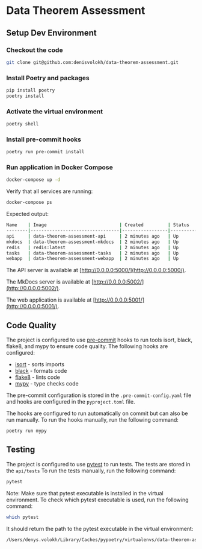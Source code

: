 # Data Theorem Assessment

## Setup Dev Environment

### Checkout the code

```bash
git clone git@github.com:denisvolokh/data-theorem-assessment.git
```

### Install Poetry and packages

```bash
pip install poetry
poetry install
```

### Activate the virtual environment

```bash
poetry shell
```

### Install pre-commit hooks

```bash
poetry run pre-commit install
```

### Run application in Docker Compose

```bash
docker-compose up -d
```

Verify that all services are running:

```bash
docker-compose ps
```

Expected output:

```bash
Name    | Image                           | Created         | Status     |    Ports               |
--------|---------------------------------|-----------------|------------|------------------------|
api     | data-theorem-assessment-api     | 2 minutes ago   | Up         | 0.0.0.0:5000->5000/tcp |
mkdocs  | data-theorem-assessment-mkdocs  | 2 minutes ago   | Up         | 0.0.0.0:5002->5002/tcp |
redis   | redis:latest                    | 2 minutes ago   | Up         | 0.0.0.0:6379->6379/tcp |
tasks   | data-theorem-assessment-tasks   | 2 minutes ago   | Up         |                        |
webapp  | data-theorem-assessment-webapp  | 2 minutes ago   | Up         | 0.0.0.0:5001->5001/tcp |
```

The API server is available at [http://0.0.0.0:5000/](http://0.0.0.0:5000/).

The MkDocs server is available at [http://0.0.0.0:5002/](http://0.0.0.0:5002/).

The web application is available at [http://0.0.0.0:5001/](http://0.0.0.0:5001/).


## Code Quality

The project is configured to use [pre-commit](https://pre-commit.com/) hooks to run tools isort, black, flake8, and mypy to ensure code quality. The following hooks are configured:

- [isort](https://pypi.org/project/isort/) - sorts imports
- [black](https://pypi.org/project/black/) - formats code
- [flake8](https://flake8.pycqa.org/en/latest/) - lints code
- [mypy](https://mypy.readthedocs.io/en/stable/) - type checks code

The pre-commit configuration is stored in the `.pre-commit-config.yaml` file and hooks are configured in the `pyproject.toml` file.

The hooks are configured to run automatically on commit but can also be run manually. To run the hooks manually, run the following command:

```bash
poetry run mypy
```

## Testing

The project is configured to use [pytest](https://docs.pytest.org/en/stable/) to run tests. The tests are stored in the `api/tests` To run the tests manually, run the following command:

```bash
pytest
```

Note: Make sure that pytest executable is installed in the virtual environment. To check which pytest executable is used, run the following command:

```bash
which pytest
```

It should return the path to the pytest executable in the virtual environment:

```bash
/Users/denys.volokh/Library/Caches/pypoetry/virtualenvs/data-theorem-assessment-oHUsPNxH-py3.10/bin/pytest
```